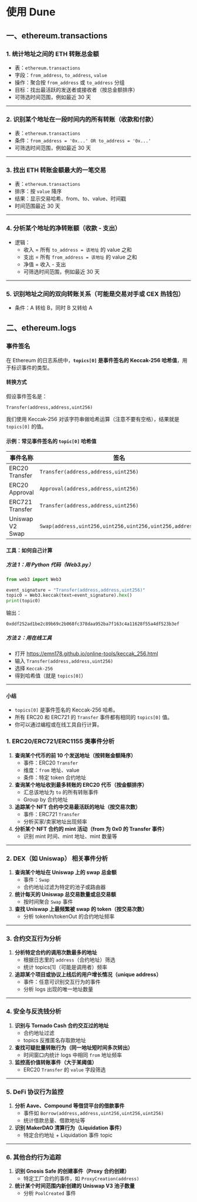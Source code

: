 # 使用 Dune



## 一、ethereum.transactions

### 1. **统计地址之间的 ETH 转账总金额**

- 表：`ethereum.transactions`
- 字段：`from_address`, `to_address`, `value`
- 操作：聚合按 `from_address` 或 `to_address` 分组
- 目标：找出最活跃的发送者或接收者（按总金额排序）
- 可筛选时间范围，例如最近 30 天

------

### 2. **识别某个地址在一段时间内的所有转账（收款和付款）**

- 表：`ethereum.transactions`
- 条件：`from_address = '0x...' OR to_address = '0x...'`
- 可筛选时间范围，例如最近 30 天

------

### 3. **找出 ETH 转账金额最大的一笔交易**

- 表：`ethereum.transactions`
- 排序：按 `value` 降序
- 结果：显示交易哈希、from、to、value、时间戳
- 时间范围最近 30 天

------

### 4. **分析某个地址的净转账额（收款 - 支出）**

- 逻辑：
  - 收入 = 所有 `to_address = 该地址` 的 value 之和
  - 支出 = 所有 `from_address = 该地址` 的 value 之和
  - 净值 = 收入 - 支出
  - 可筛选时间范围，例如最近 30 天

------

### 5. **识别地址之间的双向转账关系（可能是交易对手或 CEX 热钱包）**

- 条件：A 转给 B，同时 B 又转给 A

## 二、ethereum.logs

### 事件签名

在 Ethereum 的日志系统中，**`topics[0]` 是事件签名的 Keccak-256 哈希值**，用于标识事件的类型。

#### 转换方式

假设事件签名是：

```
Transfer(address,address,uint256)
```

我们使用 Keccak-256 对该字符串做哈希运算（注意不要有空格），结果就是 `topics[0]` 的值。

#### 示例：常见事件签名的 `topic[0]` 哈希值

| 事件名称        | 签名                                                    | `topics[0]` 哈希值                                           |
| --------------- | ------------------------------------------------------- | ------------------------------------------------------------ |
| ERC20 Transfer  | `Transfer(address,address,uint256)`                     | `0xddf252ad1be2c89b69c2b068fc378daa952ba7f163c4a11628f55a4df523b3ef` |
| ERC20 Approval  | `Approval(address,address,uint256)`                     | `0x8c5be1e5ebec7d5bd14f714fce0b77a1c53a9c06d0d2cd7f7f6f0a2b93d2fbe0` |
| ERC721 Transfer | `Transfer(address,address,uint256)`                     | 与 ERC20 的相同签名，因此相同 topic[0]                       |
| Uniswap V2 Swap | `Swap(address,uint256,uint256,uint256,uint256,address)` | `0xd78ad95fa46c994b6551d0da85fc275fe613d1a72c56c60d7c6b6f8b9f1e7f86` |

#### 工具：如何自己计算

##### 方法 1：用 Python 代码（Web3.py）

```python
from web3 import Web3

event_signature = "Transfer(address,address,uint256)"
topic0 = Web3.keccak(text=event_signature).hex()
print(topic0)
```

输出：

```
0xddf252ad1be2c89b69c2b068fc378daa952ba7f163c4a11628f55a4df523b3ef
```

##### 方法 2：用在线工具

- 打开 https://emn178.github.io/online-tools/keccak_256.html
- 输入 `Transfer(address,address,uint256)`
- 选择 `Keccak-256`
- 得到哈希值（就是 `topics[0]`）

------

#### 小结

- `topics[0]` 是事件签名的 Keccak-256 哈希。
- 所有 ERC20 和 ERC721 的 `Transfer` 事件都有相同的 `topics[0]` 值。
- 你可以通过编程或在线工具自行计算。

### 1. ERC20/ERC721/ERC1155 类事件分析

1. **查询某个代币的前 10 个发送地址（按转账金额降序）**
   - 事件：ERC20 `Transfer`
   - 维度：`from` 地址、value
   - 条件：特定 token 合约地址
2. **查询某个地址收到最多转账的 ERC20 代币（按金额排序）**
   - 汇总该地址为 `to` 的所有转账事件
   - Group by 合约地址
3. **追踪某个 NFT 合约中交易最活跃的地址（按交易次数）**
   - 事件：ERC721 `Transfer`
   - 分析买家/卖家地址出现频率
4. **分析某个 NFT 合约的 mint 活动（from 为 0x0 的 Transfer 事件）**
   - 识别 mint 时间、mint 地址、mint 数量等

------

### 2. DEX（如 Uniswap） 相关事件分析

1. **查询某个地址在 Uniswap 上的 swap 总金额**
   - 事件：`Swap`
   - 合约地址过滤为特定的池子或路由器
2. **统计每天的 Uniswap 总交易数量或总交易额**
   - 按时间聚合 `Swap` 事件
3. **查找 Uniswap 上最频繁被 swap 的 token（按交易次数）**
   - 分析 tokenIn/tokenOut 的合约地址频率

------

### 3. 合约交互行为分析

1. **分析特定合约的调用次数最多的地址**
   - 根据日志里的 `address`（合约地址）筛选
   - 统计 topics[1]（可能是调用者）频率
2. **追踪某个项目或协议上线后的用户增长情况（unique address）**
   - 事件：任意可识别交互行为的事件
   - 分析 logs 出现的唯一地址数量

------

### 4. 安全与反洗钱分析

1. **识别与 Tornado Cash 合约交互过的地址**
   - 合约地址过滤
   - topics 反推匿名存取款地址
2. **查找可疑批量转账行为（同一地址短时间多次转出）**
   - 时间窗口内统计 logs 中相同 `from` 地址频率
3. **监控高价值转账事件（大于某阈值）**
   - ERC20 `Transfer` 的 `value` 字段筛选

------

### 5. DeFi 协议行为监控

1. **分析 Aave、Compound 等借贷平台的借款事件**
   - 事件如 `Borrow(address,address,uint256,uint256,uint256)`
   - 统计借款总量、借款地址等
2. **识别 MakerDAO 清算行为（Liquidation 事件）**
   - 特定合约地址 + Liquidation 事件 topic

------

### 6. 其他合约行为追踪

1. **识别 Gnosis Safe 的创建事件（Proxy 合约创建）**
   - 特定工厂合约的事件，如 `ProxyCreation(address)`
2. **统计某个时间范围内新创建的 Uniswap V3 池子数量**
   - 分析 `PoolCreated` 事件